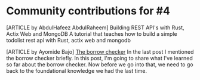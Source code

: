 # Community contributions for #4

[ARTICLE by AbdulHafeez AbdulRaheem] Building REST API's with Rust, Actix Web and MongoDB
A tutorial that teaches how to build a simple todolist rest api with Rust, actix web and mongodb


[ARTICLE by Ayomide Bajo] [The borrow checker](https://dev.to/ayomide_bajo/the-borrow-checker-2bah)
In the last post I mentioned the borrow checker briefly. In this post, I'm going to share what I've learned so far about the borrow checker. Now before we go into that, we need to go back to the foundational knowledge we had the last time.

